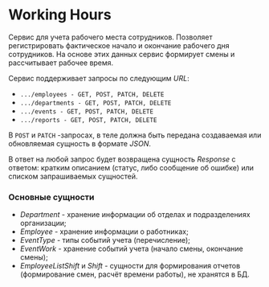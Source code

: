 # Working Hours
Сервис для учета рабочего места сотрудников. Позволяет регистрировать фактическое начало и окончание рабочего дня сотрудников. 
На основе этих данных сервис формирует смены и рассчитывает рабочее время. 

Сервис поддерживает запросы по следующим _URL_: 
 * `.../employees - GET, POST, PATCH, DELETE`
 * `.../departments - GET, POST, PATCH, DELETE`
 * `.../events - GET, POST, PATCH, DELETE`
 * `.../reports - GET, POST, PATCH, DELETE`
 
 В `POST` и `PATCH` -запросах, в теле должна быть передана создаваемая или обновляемая сущность в формате _JSON_. 
 
 В ответ на любой запрос будет возвращена сущность _Response_ с ответом: кратким описанием (статус, либо сообщение об ошибке) или списком запрашиваемых сущностей.
 
 ### Основные сущности
 
 * _Department_ - хранение информации об отделах и подразделениях организации;
 * _Employee_ - хранение информации о работниках;
 * _EventType_ - типы событий учета (перечисление);
 * _EventWork_ - хранение событий учета (начало смены, окончание смены);
 * _EmployeeListShift_ и _Shift_ - сущности для формирования отчетов (формирование смен, расчёт времени работы), не хранятся в БД. 
 
